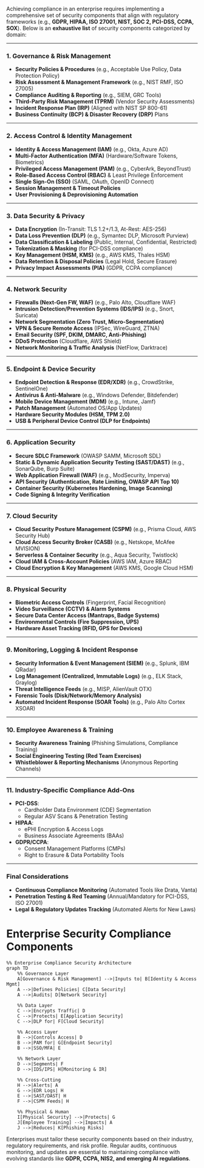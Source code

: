 

Achieving compliance in an enterprise requires implementing a comprehensive set of security components that align with regulatory frameworks (e.g., **GDPR, HIPAA, ISO 27001, NIST, SOC 2, PCI-DSS, CCPA, SOX**). Below is an **exhaustive list** of security components categorized by domain:

---

### **1. Governance & Risk Management**
- **Security Policies & Procedures** (e.g., Acceptable Use Policy, Data Protection Policy)
- **Risk Assessment & Management Framework** (e.g., NIST RMF, ISO 27005)
- **Compliance Auditing & Reporting** (e.g., SIEM, GRC Tools)
- **Third-Party Risk Management (TPRM)** (Vendor Security Assessments)
- **Incident Response Plan (IRP)** (Aligned with NIST SP 800-61)
- **Business Continuity (BCP) & Disaster Recovery (DRP)** Plans

---

### **2. Access Control & Identity Management**
- **Identity & Access Management (IAM)** (e.g., Okta, Azure AD)
- **Multi-Factor Authentication (MFA)** (Hardware/Software Tokens, Biometrics)
- **Privileged Access Management (PAM)** (e.g., CyberArk, BeyondTrust)
- **Role-Based Access Control (RBAC)** & Least Privilege Enforcement
- **Single Sign-On (SSO)** (SAML, OAuth, OpenID Connect)
- **Session Management & Timeout Policies**
- **User Provisioning & Deprovisioning Automation**

---

### **3. Data Security & Privacy**
- **Data Encryption** (In-Transit: TLS 1.2+/1.3, At-Rest: AES-256)
- **Data Loss Prevention (DLP)** (e.g., Symantec DLP, Microsoft Purview)
- **Data Classification & Labeling** (Public, Internal, Confidential, Restricted)
- **Tokenization & Masking** (for PCI-DSS compliance)
- **Key Management (HSM, KMS)** (e.g., AWS KMS, Thales HSM)
- **Data Retention & Disposal Policies** (Legal Hold, Secure Erasure)
- **Privacy Impact Assessments (PIA)** (GDPR, CCPA compliance)

---

### **4. Network Security**
- **Firewalls (Next-Gen FW, WAF)** (e.g., Palo Alto, Cloudflare WAF)
- **Intrusion Detection/Prevention Systems (IDS/IPS)** (e.g., Snort, Suricata)
- **Network Segmentation (Zero Trust, Micro-Segmentation)**
- **VPN & Secure Remote Access** (IPSec, WireGuard, ZTNA)
- **Email Security (SPF, DKIM, DMARC, Anti-Phishing)**
- **DDoS Protection** (Cloudflare, AWS Shield)
- **Network Monitoring & Traffic Analysis** (NetFlow, Darktrace)

---

### **5. Endpoint & Device Security**
- **Endpoint Detection & Response (EDR/XDR)** (e.g., CrowdStrike, SentinelOne)
- **Antivirus & Anti-Malware** (e.g., Windows Defender, Bitdefender)
- **Mobile Device Management (MDM)** (e.g., Intune, Jamf)
- **Patch Management** (Automated OS/App Updates)
- **Hardware Security Modules (HSM, TPM 2.0)**
- **USB & Peripheral Device Control (DLP for Endpoints)**

---

### **6. Application Security**
- **Secure SDLC Framework** (OWASP SAMM, Microsoft SDL)
- **Static & Dynamic Application Security Testing (SAST/DAST)** (e.g., SonarQube, Burp Suite)
- **Web Application Firewall (WAF)** (e.g., ModSecurity, Imperva)
- **API Security (Authentication, Rate Limiting, OWASP API Top 10)**
- **Container Security (Kubernetes Hardening, Image Scanning)**
- **Code Signing & Integrity Verification**

---

### **7. Cloud Security**
- **Cloud Security Posture Management (CSPM)** (e.g., Prisma Cloud, AWS Security Hub)
- **Cloud Access Security Broker (CASB)** (e.g., Netskope, McAfee MVISION)
- **Serverless & Container Security** (e.g., Aqua Security, Twistlock)
- **Cloud IAM & Cross-Account Policies** (AWS IAM, Azure RBAC)
- **Cloud Encryption & Key Management** (AWS KMS, Google Cloud HSM)

---

### **8. Physical Security**
- **Biometric Access Controls** (Fingerprint, Facial Recognition)
- **Video Surveillance (CCTV) & Alarm Systems**
- **Secure Data Center Access (Mantraps, Badge Systems)**
- **Environmental Controls (Fire Suppression, UPS)**
- **Hardware Asset Tracking (RFID, GPS for Devices)**

---

### **9. Monitoring, Logging & Incident Response**
- **Security Information & Event Management (SIEM)** (e.g., Splunk, IBM QRadar)
- **Log Management (Centralized, Immutable Logs)** (e.g., ELK Stack, Graylog)
- **Threat Intelligence Feeds** (e.g., MISP, AlienVault OTX)
- **Forensic Tools (Disk/Network/Memory Analysis)**
- **Automated Incident Response (SOAR Tools)** (e.g., Palo Alto Cortex XSOAR)

---

### **10. Employee Awareness & Training**
- **Security Awareness Training** (Phishing Simulations, Compliance Training)
- **Social Engineering Testing (Red Team Exercises)**
- **Whistleblower & Reporting Mechanisms** (Anonymous Reporting Channels)

---

### **11. Industry-Specific Compliance Add-Ons**
- **PCI-DSS**:  
  - Cardholder Data Environment (CDE) Segmentation  
  - Regular ASV Scans & Penetration Testing  
- **HIPAA**:  
  - ePHI Encryption & Access Logs  
  - Business Associate Agreements (BAAs)  
- **GDPR/CCPA**:  
  - Consent Management Platforms (CMPs)  
  - Right to Erasure & Data Portability Tools  

---

### **Final Considerations**
- **Continuous Compliance Monitoring** (Automated Tools like Drata, Vanta)  
- **Penetration Testing & Red Teaming** (Annual/Mandatory for PCI-DSS, ISO 27001)  
- **Legal & Regulatory Updates Tracking** (Automated Alerts for New Laws)  




# Enterprise Security Compliance Components


```mermaid
%% Enterprise Compliance Security Architecture
graph TD
    %% Governance Layer
    A[Governance & Risk Management] -->|Inputs to| B[Identity & Access Mgmt]
    A -->|Defines Policies| C[Data Security]
    A -->|Audits| D[Network Security]

    %% Data Layer
    C -->|Encrypts Traffic| D
    C -->|Protects| E[Application Security]
    C -->|DLP for| F[Cloud Security]

    %% Access Layer
    B -->|Controls Access| D
    B -->|PAM for| G[Endpoint Security]
    B -->|SSO/MFA| E

    %% Network Layer
    D -->|Segments| F
    D -->|IDS/IPS| H[Monitoring & IR]

    %% Cross-Cutting
    H -->|Alerts| A
    G -->|EDR Logs| H
    E -->|SAST/DAST| H
    F -->|CSPM Feeds| H

    %% Physical & Human
    I[Physical Security] -->|Protects| G
    J[Employee Training] -->|Impacts| A
    J -->|Reduces| K[Phishing Risks]
```

Enterprises must tailor these security components based on their industry, regulatory requirements, and risk profile. Regular audits, continuous monitoring, and updates are essential to maintaining compliance with evolving standards like **GDPR, CCPA, NIS2, and emerging AI regulations**.

